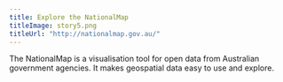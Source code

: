 ```yaml
---
title: Explore the NationalMap
titleImage: story5.png
titleUrl: "http://nationalmap.gov.au/"
---
```


<p>The NationalMap is a visualisation tool for open data from Australian government agencies. It makes geospatial data easy to use and explore.</p>